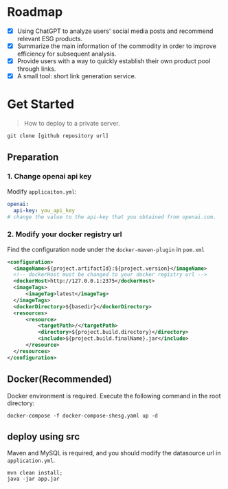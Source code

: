 # Roadmap

- [x] Using ChatGPT to analyze users' social media posts and recommend relevant ESG products.
- [x] Summarize the main information of the commodity in order to improve efficiency for subsequent analysis.
- [x] Provide users with a way to quickly establish their own product pool through links.
- [x] A small tool: short link generation service.

# Get Started

> How to deploy to a private server.

```shell
git clone [github repository url]
```

## Preparation

### 1. Change openai api key
   Modify `applicaiton.yml`:

```yaml
openai:
  api-key: you_api_key
# change the value to the api-key that you obtained from openai.com.
```

### 2. Modify your docker registry url
Find the configuration node under the `docker-maven-plugin` in `pom.xml`
```xml
<configuration>
  <imageName>${project.artifactId}:${project.version}</imageName>
  <!-- dockerHost must be changed to your docker registry url -->
  <dockerHost>http://127.0.0.1:2375</dockerHost>
  <imageTags>
      <imageTag>latest</imageTag>
  </imageTags>
  <dockerDirectory>${basedir}</dockerDirectory>
  <resources>
      <resource>
          <targetPath>/</targetPath>
          <directory>${project.build.directory}</directory>
          <include>${project.build.finalName}.jar</include>
      </resource>
  </resources>
</configuration>
```
## Docker(Recommended)

Docker environment is required. Execute the following command in the root directory:

```shell
docker-compose -f docker-compose-shesg.yaml up -d
```

## deploy using src

Maven and MySQL is required, and you should modify the datasource url in `application.yml`.

```shell
mvn clean install;
java -jar app.jar
```
